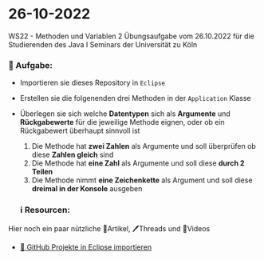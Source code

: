 # 26-10-2022
WS22 - Methoden und Variablen 2
Übungsaufgabe vom 26.10.2022 für die Studierenden des Java I Seminars der Universität zu Köln

### 📝 Aufgabe:

- Importieren sie dieses Repository in ```Eclipse```
- Erstellen sie die folgenenden drei Methoden in der ```Application``` Klasse 
- Überlegen sie sich welche **Datentypen** sich als **Argumente** und **Rückgabewerte** für die jeweilige Methode eignen, oder ob ein Rückgabewert überhaupt sinnvoll ist
  1. Die Methode hat **zwei Zahlen** als Argumente und soll überprüfen ob diese **Zahlen gleich** sind
  2. Die Methode hat **eine Zahl** als Argumente und soll diese **durch 2 Teilen**
  3. Die Methode nimmt **eine Zeichenkette** als Argument und soll diese **dreimal in der Konsole** ausgeben
  
  
  
  ### ℹ️ Resourcen:
Hier noch ein paar nützliche 📃Artikel, 🖊️Threads und 🎥Videos

- [ 🎥 GitHub Projekte in Eclipse importieren](https://drive.google.com/file/d/1IpwHADmwViEGQ7Pf4BgybUYpz7WBoMe5/view?usp=sharing)









